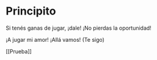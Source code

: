 # Principito

Si tenés ganas de jugar, ¡dale! ¡No pierdas la oportunidad!

¡A jugar mi amor!
¡Allá vamos! (Te sigo) 



[[Prueba]]
